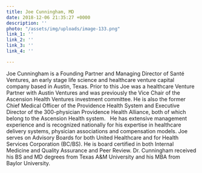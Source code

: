 ```yaml
---
title: Joe Cunningham, MD
date: 2018-12-06 21:35:27 +0000
description: ''
photo: "/assets/img/uploads/image-133.png"
link_1: ''
link_2: ''
link_3: ''
link_4: ''

---
```

Joe Cunningham is a Founding Partner and Managing Director of Santé Ventures, an early stage life science and healthcare venture capital company based in Austin, Texas. Prior to this Joe was a healthcare Venture Partner with Austin Ventures and was previously the Vice Chair of the Ascension Health Ventures investment committee. He is also the former Chief Medical Officer of the Providence Health System and Executive Director of the 300-physician Providence Health Alliance, both of which belong to the Ascension Health system.   He has extensive management experience and is recognized nationally for his expertise in healthcare delivery systems, physician associations and compensation models.  Joe serves on Advisory Boards for both United Healthcare and for Health Services Corporation (BC/BS). He is board certified in both Internal Medicine and Quality Assurance and Peer Review.  Dr. Cunningham received his BS and MD degrees from Texas A&M University and his MBA from Baylor University.